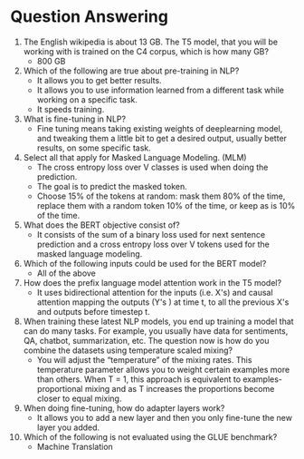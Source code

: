 # Question Answering

1. The English wikipedia is about 13 GB. The T5 model, that you will be working with is trained on the C4 corpus, which is how many GB?
   - 800 GB
2. Which of the following are true about pre-training in NLP?
   - It allows you to get better results.
   - It allows you to use information learned from a different task while working on a specific task.
   - It speeds training.
3. What is fine-tuning in NLP?
   - Fine tuning means taking existing weights of deeplearning model, and tweaking them a little bit to get a desired output, usually better results, on some specific task.
4. Select all that apply for Masked Language Modeling. (MLM)
   - The cross entropy loss over V classes is used when doing the prediction.
   - The goal is to predict the masked token.
   - Choose 15% of the tokens at random: mask them 80% of the time, replace them with a random token 10% of the time, or keep as is 10% of the time.
5. What does the BERT objective consist of?
   - It consists of the sum of a binary loss used for next sentence prediction and a cross entropy loss over V tokens used for the masked language modeling.
6. Which of the following inputs could be used for the BERT model?
   - All of the above
7. How does the prefix language model attention work in the T5 model?
   - It uses bidirectional attention for the inputs (i.e. X's) and causal attention mapping the outputs (Y's ) at time t, to all the previous X's and outputs before timestep t.
8. When training these latest NLP models, you end up training a model that can do many tasks. For example, you usually have data for sentiments, QA, chatbot, summarization, etc. The question now is how do you combine the datasets using temperature scaled mixing?
   - You will adjust the “temperature” of the mixing rates. This temperature parameter allows you to weight certain examples more than others. When T = 1, this approach is equivalent to examples-proportional mixing and as T increases the proportions become closer to equal mixing.
9. When doing fine-tuning, how do adapter layers work?
    - It allows you to add a new layer and then you only fine-tune the new layer you added.
10. Which of the following is not evaluated using the GLUE benchmark?
    - Machine Translation
